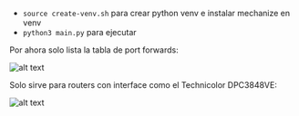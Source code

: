 - `source create-venv.sh` para crear python venv e instalar mechanize en venv
- `python3 main.py` para ejecutar

Por ahora solo lista la tabla de port forwards:

![alt text](https://raw.githubusercontent.com/wencha/mechanize1/master/captura.png)

Solo sirve para routers con interface como el Technicolor DPC3848VE:

![alt text](https://raw.githubusercontent.com/wencha/mechanize1/master/captura-router.png)
